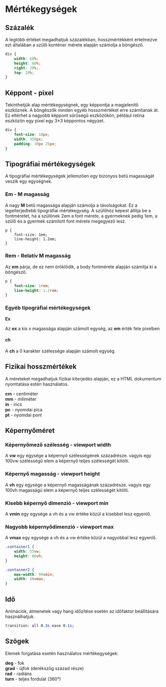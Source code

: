 # Mértékegységek

## Százalék

A legtöbb értéket megadhatjuk százalékban, hosszmértékként értelmezve ezt általában a szülő konténer mérete alapján számolja a böngésző.

```css
div {
    width: 60%;
    height: 60%;
    right: 20%;
    top: 20%;
}
```

## Képpont - pixel

Tekinthetjük alap mértékegységnek, egy képpontja a magjelenítő eszköznek. A böngészők minden egyéb hosszmértéket erre számítanak át. Ez eltérhet a nagyobb képpont sűrűségű eszközökön, például retina eszközön egy pixel egy 3\*3 képpontos négyzet.

```css
div {
    font-size: 18px;
    width: 350px;
    padding: 30px 25px;
}
```

## Tipográfiai mértékegységek

A tipográfiai mértékegységek jellemzően egy bizonyos betű magasságát veszik egy egységnek.

### **Em - M magasság**

A nagy **M** betű magassága alapján számolja a távolságokat. Ez a legelterjedtebb tipográfiai mértékegység. A szülőhöz képest állítja be a fontméretet, ha a szülőnek 2em a font mérete, a gyermeknek pedig 1em, a szülő és a gyermek számított font mérete megegyező lesz.

```text
p {
    font-size: 1em;
    line-height: 1.2em;
}
```

### **Rem - Relatív M magasság**

Az **em** párja, de ez nem öröklődik, a body fontmérete alapján számítja ki a böngésző.

```css
p {
    font-size: 1rem;
    line-height: 1.2rem;
}
```

### **Egyéb tipográfiai mértékegységek**

**Ex**

Az **ex** a kis x magassága alapján számolt egység, az **em** érték fele pixelben

#### ch

A **ch** a 0 karakter szélessége alapján számolt egység.

## Fizikai hosszmértékek

A méreteket megadhatjuk fizikai kiterjedés alapján, ez a HTML dokumentum nyomtatása estén használatos.

**cm** - centiméter  
**mm** - miliméter  
**in** - incs  
**pc** - nyomdai pica  
**pt** - nyomdai pont

## Képernyőméret

### **Képernyőmező szélesség - viewport width**

A **vw** egy egysége a képernyő szélességének századrésze. vagyis egy 100vw szélességű elem a képernyő teljes szélességét kitölti.

### **Képernyő magasság - viewport height**

A **vh** egy egysége a képernyő magasságának századrésze. vagyis egy 100vh magasságú elem a képernyő teljes szélességét kitölti.

### **Kisebb képernyő dimenzió - viewport min**

A **vmin** egy egysége a vh és a vw értéke közül a kisebbel lesz egyenlő.

### **Nagyobb képernyődimenzió - viewport max**

A **vmax** egy egysége a vh és a vw értéke közül a nagyobbal lesz egyenlő.

```css
.container1 {
    width: 55vw;
    height: 66vh;
}

.container2 {
    max-width: 99vmin;
    width: 20vmax;
}
```

## Idő

Animációk, átmenetek vagy hang időzítése esetén az időfaktor beállítására használhatjuk.

```css
transition: all 0.3s ease 0.1s;
```

## Szögek

Elemek forgatása esetén használatos mértékegységek:

**deg** - fok  
**grad** - újfok \(derékszög század része\)  
**rad** - radiáns  
**turn** - teljes fordulat \(360°\)

